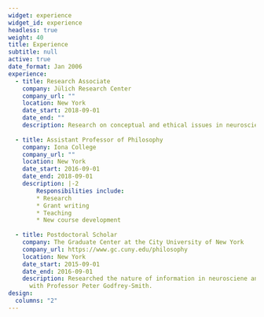 ```yaml
---
widget: experience
widget_id: experience
headless: true
weight: 40
title: Experience
subtitle: null
active: true
date_format: Jan 2006
experience:
  - title: Research Associate
    company: Jülich Research Center
    company_url: ""
    location: New York
    date_start: 2018-09-01
    date_end: ""
    description: Research on conceptual and ethical issues in neuroscience and artificial intelligence. 
    
  - title: Assistant Professor of Philosophy
    company: Iona College
    company_url: ""
    location: New York
    date_start: 2016-09-01
    date_end: 2018-09-01
    description: |-2
        Responsibilities include:
        * Research
        * Grant writing
        * Teaching
        * New course development
       
  - title: Postdoctoral Scholar
    company: The Graduate Center at the City University of New York
    company_url: https://www.gc.cuny.edu/philosophy
    location: New York
    date_start: 2015-09-01
    date_end: 2016-09-01
    description: Researched the nature of information in neurosciene and biology
      with Professor Peter Godfrey-Smith.
design:
  columns: "2"
---
```

